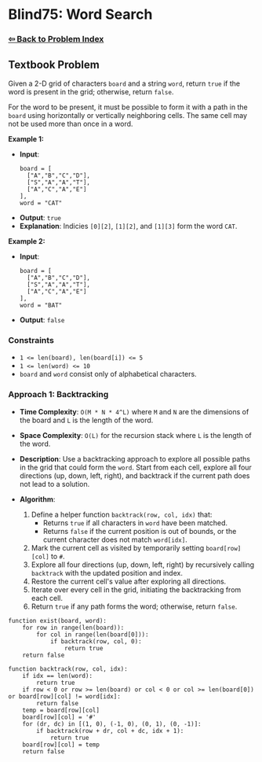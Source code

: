 # Blind75: Word Search

### [⇦ Back to Problem Index](../../index.md)

## Textbook Problem

Given a 2-D grid of characters `board` and a string `word`, return `true` if the word is present in the grid; otherwise, return `false`.

For the word to be present, it must be possible to form it with a path in the `board` using horizontally or vertically neighboring cells. The same cell may not be used more than once in a word.

**Example 1:**

-   **Input**:
    ```
    board = [
      ["A","B","C","D"],
      ["S","A","A","T"],
      ["A","C","A","E"]
    ],
    word = "CAT"
    ```
-   **Output**: `true`
-   **Explanation**: Indicies `[0][2]`, `[1][2]`, and `[1][3]` form the word `CAT`.

**Example 2:**

-   **Input**:
    ```
    board = [
      ["A","B","C","D"],
      ["S","A","A","T"],
      ["A","C","A","E"]
    ],
    word = "BAT"
    ```
-   **Output**: `false`

### Constraints

-   `1 <= len(board), len(board[i]) <= 5`
-   `1 <= len(word) <= 10`
-   `board` and `word` consist only of alphabetical characters.

### Approach 1: Backtracking

-   **Time Complexity**: `O(M * N * 4^L)` where `M` and `N` are the dimensions of the board and `L` is the length of the word.
-   **Space Complexity**: `O(L)` for the recursion stack where `L` is the length of the word.
-   **Description**: Use a backtracking approach to explore all possible paths in the grid that could form the `word`. Start from each cell, explore all four directions (up, down, left, right), and backtrack if the current path does not lead to a solution.
-   **Algorithm**:

    1.  Define a helper function `backtrack(row, col, idx)` that:
        -   Returns `true` if all characters in `word` have been matched.
        -   Returns `false` if the current position is out of bounds, or the current character does not match `word[idx]`.
    2.  Mark the current cell as visited by temporarily setting `board[row][col]` to `#`.
    3.  Explore all four directions (up, down, left, right) by recursively calling `backtrack` with the updated position and index.
    4.  Restore the current cell's value after exploring all directions.
    5.  Iterate over every cell in the grid, initiating the backtracking from each cell.
    6.  Return `true` if any path forms the word; otherwise, return `false`.

```pseudo
function exist(board, word):
	for row in range(len(board)):
		for col in range(len(board[0])):
			if backtrack(row, col, 0):
				return true
	return false

function backtrack(row, col, idx):
	if idx == len(word):
		return true
	if row < 0 or row >= len(board) or col < 0 or col >= len(board[0]) or board[row][col] != word[idx]:
		return false
	temp = board[row][col]
	board[row][col] = '#'
	for (dr, dc) in [(1, 0), (-1, 0), (0, 1), (0, -1)]:
		if backtrack(row + dr, col + dc, idx + 1):
			return true
	board[row][col] = temp
	return false
```

